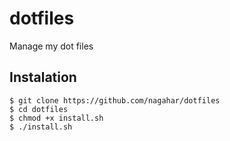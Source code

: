 # dotfiles
Manage my dot files

## Instalation
    $ git clone https://github.com/nagahar/dotfiles
    $ cd dotfiles
    $ chmod +x install.sh
    $ ./install.sh
